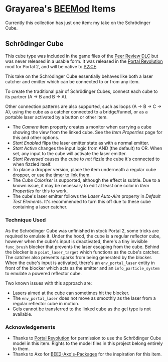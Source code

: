 # Grayarea's [BEEMod](https://github.com/BEEmod/BEE2.4) Items

Currently this collection has just one item: my take on the Schrödinger Cube.

## Schrödinger Cube

This cube type was included in the game files of the [Peer Review DLC](https://half-life.fandom.com/wiki/Peer_Review) but was never released in a usable form. It was released in the [Portal Revolution](https://www.portalrevolution.com) mod for Portal 2, and will be native to [P2:CE](https://portal2communityedition.com/).

This take on the Schrödinger Cube essentially behaves like both a laser catcher and emitter which can be connected to or from any item.

To create the traditional pair of Schrödinger Cubes, connect each cube to its partner (A → B and B → A).

Other connection patterns are also supported, such as loops (A → B → C → A), using the cube as a catcher connected to a bridge/funnel, or as a portable laser activated by a button or other item.

- The _Camera_ item property creates a monitor when carrying a cube showing the view from the linked cube. See the _Item Properties_ page for this and other options.
- _Start Enabled_ flips the laser emitter state as with a normal emitter.
- _Start Active_ changes the input logic from AND (the default) to OR. When set, any input to the cube will activate the laser emitter.
- _Start Reversed_ causes the cube to _not_ fizzle the cube it's connected to when fizzled itself.
- To place a dropper version, place the item underneath a regular cube dropper, or use the [timer to link them](https://github.com/BEEmod/BEE2-items/wiki/Default-PeTI-Items#cubes).
- The _Cube Coloriser_ is supported, although the effect is subtle. Due to a known issue, it may be necessary to edit at least one color in _Item Properties_ for this to work.
- The cube's laser emitter follows the _Laser Auto-Aim_ property in _Default Test Elements_. It's recommended to turn this off due to these cube containing a laser catcher.

### Technique Used

As the Schrödinger Cube was unfinished in stock Portal 2, some tricks are required to emulate it. Under the hood, the cube is a regular reflector cube, however when the cube's input is deactivated, there's a tiny invisible `func_brush` blocker that prevents the laser escaping from the cube. Behind the blocker is a `point_laser_target` which functions as the cube's catcher. The catcher also prevents sparks from being generated by the blocker. When the cube's input is activated, there's an `env_portal_laser` entity in front of the blocker which acts as the emitter and an `info_particle_system` to emulate a powered reflector cube.

Two known issues with this approach are:
- Lasers aimed at the cube can sometimes hit the blocker.
- The `env_portal_laser` does not move as smoothly as the laser from a regular reflector cube in motion.
- Gels cannot be transferred to the linked cube as the gel type is not available.

### Acknowledgements
- Thanks to [Portal Revolution](https://www.portalrevolution.com) for permission to use the Schrödinger Cube model in this item. Rights to the model files in this project belong entirely to them.
- Thanks to Axo for [BEE2-Axo's-Packages](https://github.com/AxoLabs/BEE2-Axos-Packages) for the inspiration for this item.

